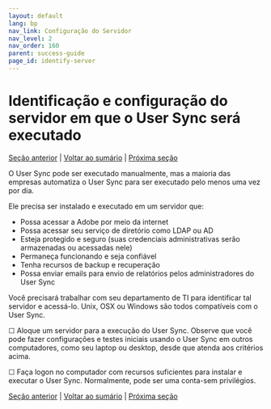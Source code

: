 ```yaml
---
layout: default
lang: bp
nav_link: Configuração do Servidor
nav_level: 2
nav_order: 160
parent: success-guide
page_id: identify-server
---
```


# Identificação e configuração do servidor em que o User Sync será executado

[Seção anterior](setup_adobeio.md) \| [Voltar ao sumário](index.md) \|  [Próxima seção](install_sync.md)


O User Sync pode ser executado manualmente, mas a maioria das empresas automatiza o User Sync para ser executado pelo menos uma vez por dia.

Ele precisa ser instalado e executado em um servidor que:

  - Possa acessar a Adobe por meio da internet
  - Possa acessar seu serviço de diretório como LDAP ou AD
  - Esteja protegido e seguro (suas credenciais administrativas serão armazenadas ou acessadas nele)
  - Permaneça funcionando e seja confiável
  - Tenha recursos de backup e recuperação
  - Possa enviar emails para envio de relatórios pelos administradores do User Sync

Você precisará trabalhar com seu departamento de TI para identificar tal servidor e acessá-lo.
Unix, OSX ou Windows são todos compatíveis com o User Sync.

&#9744; Aloque um servidor para a execução do User Sync.  Observe que você pode fazer configurações e testes iniciais usando o User Sync em outros computadores, como seu laptop ou desktop, desde que atenda aos critérios acima.

&#9744; Faça logon no computador com recursos suficientes para instalar e executar o User Sync.  Normalmente, pode ser uma conta-sem privilégios.




[Seção anterior](setup_adobeio.md) \| [Voltar ao sumário](index.md) \|  [Próxima seção](install_sync.md)

